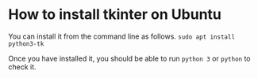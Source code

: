 # How to install tkinter on Ubuntu
You can install it from the command line as follows.
`sudo apt install python3-tk`

Once you have installed it, you should be able to run `python 3` or `python` to check it.